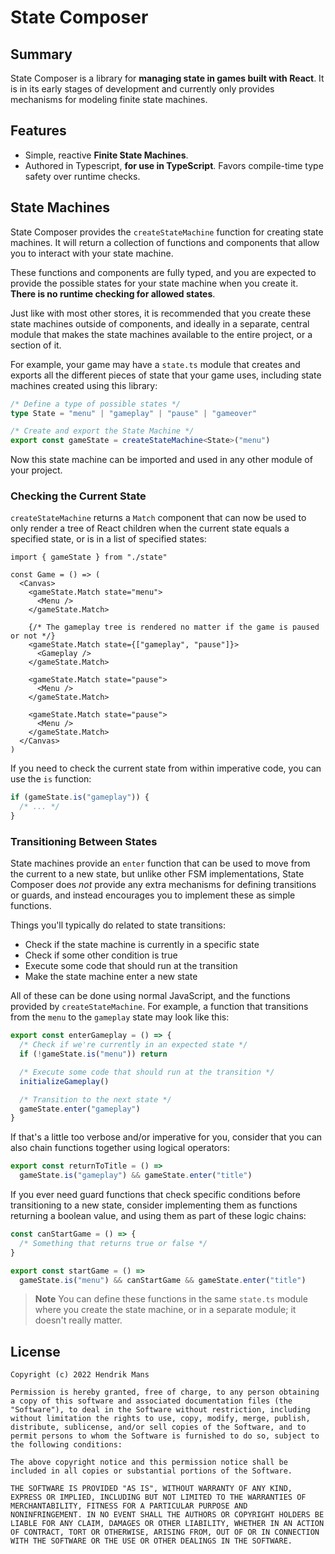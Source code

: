 # State Composer

## Summary

State Composer is a library for **managing state in games built with React**. It is in its early stages of development and currently only provides mechanisms for modeling finite state machines.

## Features

- Simple, reactive **Finite State Machines**.
- Authored in Typescript, **for use in TypeScript**. Favors compile-time type safety over runtime checks.

## State Machines

State Composer provides the `createStateMachine` function for creating state machines. It will return a collection of functions and components that allow you to interact with your state machine.

These functions and components are fully typed, and you are expected to provide the possible states for your state machine when you create it. **There is no runtime checking for allowed states**.

Just like with most other stores, it is recommended that you create these state machines outside of components, and ideally in a separate, central module that makes the state machines available to the entire project, or a section of it.

For example, your game may have a `state.ts` module that creates and exports all the different pieces of state that your game uses, including state machines created using this library:

```ts
/* Define a type of possible states */
type State = "menu" | "gameplay" | "pause" | "gameover"

/* Create and export the State Machine */
export const gameState = createStateMachine<State>("menu")
```

Now this state machine can be imported and used in any other module of your project.

### Checking the Current State

`createStateMachine` returns a `Match` component that can now be used to only render a tree of React children when the current state equals a specified state, or is in a list of specified states:

```tsx
import { gameState } from "./state"

const Game = () => (
  <Canvas>
    <gameState.Match state="menu">
      <Menu />
    </gameState.Match>

    {/* The gameplay tree is rendered no matter if the game is paused or not */}
    <gameState.Match state={["gameplay", "pause"]}>
      <Gameplay />
    </gameState.Match>

    <gameState.Match state="pause">
      <Menu />
    </gameState.Match>

    <gameState.Match state="pause">
      <Menu />
    </gameState.Match>
  </Canvas>
)
```

If you need to check the current state from within imperative code, you can use the `is` function:

```ts
if (gameState.is("gameplay")) {
  /* ... */
}
```

### Transitioning Between States

State machines provide an `enter` function that can be used to move from the current to a new state, but unlike other FSM implementations, State Composer does _not_ provide any extra mechanisms for defining transitions or guards, and instead encourages you to implement these as simple functions.

Things you'll typically do related to state transitions:

- Check if the state machine is currently in a specific state
- Check if some other condition is true
- Execute some code that should run at the transition
- Make the state machine enter a new state

All of these can be done using normal JavaScript, and the functions provided by `createStateMachine`. For example, a function that transitions from the `menu` to the `gameplay` state may look like this:

```ts
export const enterGameplay = () => {
  /* Check if we're currently in an expected state */
  if (!gameState.is("menu")) return

  /* Execute some code that should run at the transition */
  initializeGameplay()

  /* Transition to the next state */
  gameState.enter("gameplay")
}
```

If that's a little too verbose and/or imperative for you, consider that you can also chain functions together using logical operators:

```ts
export const returnToTitle = () =>
  gameState.is("gameplay") && gameState.enter("title")
```

If you ever need guard functions that check specific conditions before transitioning to a new state, consider implementing them as functions returning a boolean value, and using them as part of these logic chains:

```ts
const canStartGame = () => {
  /* Something that returns true or false */
}

export const startGame = () =>
  gameState.is("menu") && canStartGame && gameState.enter("title")
```

> **Note**
> You can define these functions in the same `state.ts` module where you create the state machine, or in a separate module; it doesn't really matter.

## License

```
Copyright (c) 2022 Hendrik Mans

Permission is hereby granted, free of charge, to any person obtaining
a copy of this software and associated documentation files (the
"Software"), to deal in the Software without restriction, including
without limitation the rights to use, copy, modify, merge, publish,
distribute, sublicense, and/or sell copies of the Software, and to
permit persons to whom the Software is furnished to do so, subject to
the following conditions:

The above copyright notice and this permission notice shall be
included in all copies or substantial portions of the Software.

THE SOFTWARE IS PROVIDED "AS IS", WITHOUT WARRANTY OF ANY KIND,
EXPRESS OR IMPLIED, INCLUDING BUT NOT LIMITED TO THE WARRANTIES OF
MERCHANTABILITY, FITNESS FOR A PARTICULAR PURPOSE AND
NONINFRINGEMENT. IN NO EVENT SHALL THE AUTHORS OR COPYRIGHT HOLDERS BE
LIABLE FOR ANY CLAIM, DAMAGES OR OTHER LIABILITY, WHETHER IN AN ACTION
OF CONTRACT, TORT OR OTHERWISE, ARISING FROM, OUT OF OR IN CONNECTION
WITH THE SOFTWARE OR THE USE OR OTHER DEALINGS IN THE SOFTWARE.
```
